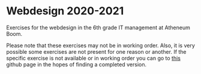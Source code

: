 # Webdesign 2020-2021
Exercises for the webdesign in the 6th grade IT management at Atheneum Boom.

Please note that these exercises may not be in working order.
Also, it is very possible some exercises are not present for one reason or another.
If the specific exercise is not available or in working order you can go to <a href="https://github.com/LanderVanlaer/">this</a> github page in the hopes of finding a completed version.
